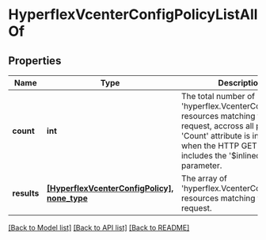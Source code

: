 # HyperflexVcenterConfigPolicyListAllOf

## Properties
Name | Type | Description | Notes
------------ | ------------- | ------------- | -------------
**count** | **int** | The total number of &#39;hyperflex.VcenterConfigPolicy&#39; resources matching the request, accross all pages. The &#39;Count&#39; attribute is included when the HTTP GET request includes the &#39;$inlinecount&#39; parameter. | [optional] 
**results** | [**[HyperflexVcenterConfigPolicy], none_type**](HyperflexVcenterConfigPolicy.md) | The array of &#39;hyperflex.VcenterConfigPolicy&#39; resources matching the request. | [optional] 

[[Back to Model list]](../README.md#documentation-for-models) [[Back to API list]](../README.md#documentation-for-api-endpoints) [[Back to README]](../README.md)


